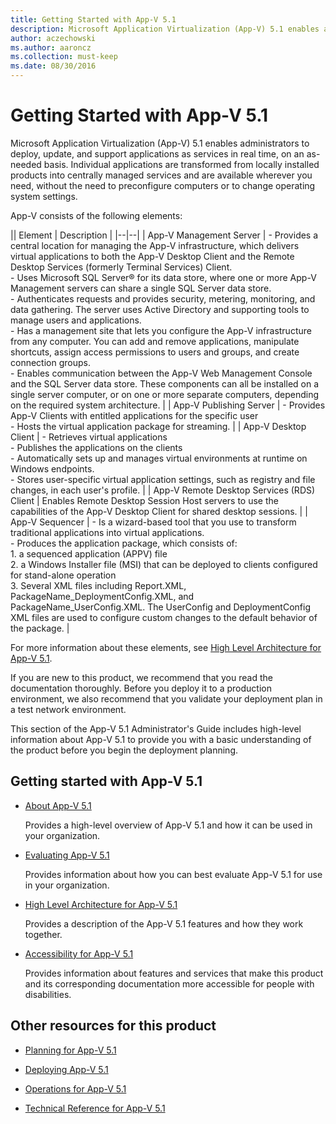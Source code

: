 ```yaml
---
title: Getting Started with App-V 5.1
description: Microsoft Application Virtualization (App-V) 5.1 enables administrators to deploy, update, and support applications as services in real time, on an as-needed basis.
author: aczechowski
ms.author: aaroncz
ms.collection: must-keep
ms.date: 08/30/2016
---
```


# Getting Started with App-V 5.1

Microsoft Application Virtualization (App-V) 5.1 enables administrators to deploy, update, and support applications as services in real time, on an as-needed basis. Individual applications are transformed from locally installed products into centrally managed services and are available wherever you need, without the need to preconfigure computers or to change operating system settings.

App-V consists of the following elements:

|| Element | Description |
|--|--|
| App-V Management Server | - Provides a central location for managing the App-V infrastructure, which delivers virtual applications to both the App-V Desktop Client and the Remote Desktop Services (formerly Terminal Services) Client. <br> - Uses Microsoft SQL Server® for its data store, where one or more App-V Management servers can share a single SQL Server data store. <br> - Authenticates requests and provides security, metering, monitoring, and data gathering. The server uses Active Directory and supporting tools to manage users and applications. <br> - Has a management site that lets you configure the App-V infrastructure from any computer. You can add and remove applications, manipulate shortcuts, assign access permissions to users and groups, and create connection groups. <br> - Enables communication between the App-V Web Management Console and the SQL Server data store. These components can all be installed on a single server computer, or on one or more separate computers, depending on the required system architecture. |
| App-V Publishing Server | - Provides App-V Clients with entitled applications for the specific user <br> - Hosts the virtual application package for streaming. |
| App-V Desktop Client | - Retrieves virtual applications <br> - Publishes the applications on the clients <br> - Automatically sets up and manages virtual environments at runtime on Windows endpoints. <br> - Stores user-specific virtual application settings, such as registry and file changes, in each user's profile. |
| App-V Remote Desktop Services (RDS) Client | Enables Remote Desktop Session Host servers to use the capabilities of the App-V Desktop Client for shared desktop sessions. |
| App-V Sequencer | - Is a wizard-based tool that you use to transform traditional applications into virtual applications. <br> - Produces the application package, which consists of: <br>   1. a sequenced application (APPV) file <br>   2. a Windows Installer file (MSI) that can be deployed to clients configured for stand-alone operation <br>   3. Several XML files including Report.XML, PackageName_DeploymentConfig.XML, and PackageName_UserConfig.XML. The UserConfig and DeploymentConfig XML files are used to configure custom changes to the default behavior of the package. |

For more information about these elements, see [High Level Architecture for App-V 5.1](high-level-architecture-for-app-v-51.md).

If you are new to this product, we recommend that you read the documentation thoroughly. Before you deploy it to a production environment, we also recommend that you validate your deployment plan in a test network environment.

This section of the App-V 5.1 Administrator's Guide includes high-level information about App-V 5.1 to provide you with a basic understanding of the product before you begin the deployment planning.

## Getting started with App-V 5.1

- [About App-V 5.1](about-app-v-51.md)

  Provides a high-level overview of App-V 5.1 and how it can be used in your organization.

- [Evaluating App-V 5.1](evaluating-app-v-51.md)

  Provides information about how you can best evaluate App-V 5.1 for use in your organization.

- [High Level Architecture for App-V 5.1](high-level-architecture-for-app-v-51.md)

  Provides a description of the App-V 5.1 features and how they work together.

- [Accessibility for App-V 5.1](accessibility-for-app-v-51.md)

  Provides information about features and services that make this product and its corresponding documentation more accessible for people with disabilities.

## <a href="" id="other-resources-for-this-product-"></a>Other resources for this product

- [Planning for App-V 5.1](planning-for-app-v-51.md)

- [Deploying App-V 5.1](deploying-app-v-51.md)

- [Operations for App-V 5.1](operations-for-app-v-51.md)

- [Technical Reference for App-V 5.1](technical-reference-for-app-v-51.md)
